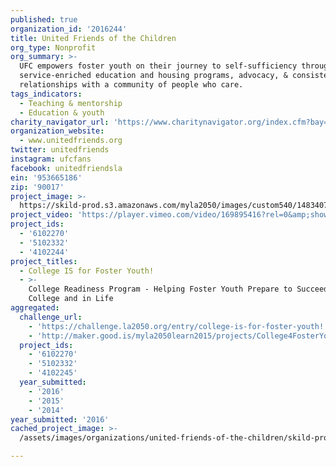 ```yaml
---
published: true
organization_id: '2016244'
title: United Friends of the Children
org_type: Nonprofit
org_summary: >-
  UFC empowers foster youth on their journey to self-sufficiency through
  service-enriched education and housing programs, advocacy, & consistent
  relationships with a community of people who care.
tags_indicators:
  - Teaching & mentorship
  - Education & youth
charity_navigator_url: 'https://www.charitynavigator.org/index.cfm?bay=search.profile&ein=953665186'
organization_website:
  - www.unitedfriends.org
twitter: unitedfriends
instagram: ufcfans
facebook: unitedfriendsla
ein: '953665186'
zip: '90017'
project_image: >-
  https://skild-prod.s3.amazonaws.com/myla2050/images/custom540/1483407105741-team91.jpg
project_video: 'https://player.vimeo.com/video/169895416?rel=0&amp;showinfo=0'
project_ids:
  - '6102270'
  - '5102332'
  - '4102244'
project_titles:
  - College IS for Foster Youth!
  - >-
    College Readiness Program - Helping Foster Youth Prepare to Succeed in
    College and in Life
aggregated:
  challenge_url:
    - 'https://challenge.la2050.org/entry/college-is-for-foster-youth!'
    - 'http://maker.good.is/myla2050learn2015/projects/College4FosterYouth.html'
  project_ids:
    - '6102270'
    - '5102332'
    - '4102245'
  year_submitted:
    - '2016'
    - '2015'
    - '2014'
year_submitted: '2016'
cached_project_image: >-
  /assets/images/organizations/united-friends-of-the-children/skild-prod.s3.amazonaws.com/myla2050/images/custom540/1483407105741-team91.jpg

---
```

